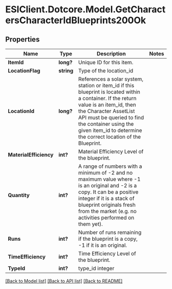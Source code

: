 # ESIClient.Dotcore.Model.GetCharactersCharacterIdBlueprints200Ok
## Properties

Name | Type | Description | Notes
------------ | ------------- | ------------- | -------------
**ItemId** | **long?** | Unique ID for this item. | 
**LocationFlag** | **string** | Type of the location_id | 
**LocationId** | **long?** | References a solar system, station or item_id if this blueprint is located within a container. If the return value is an item_id, then the Character AssetList API must be queried to find the container using the given item_id to determine the correct location of the Blueprint. | 
**MaterialEfficiency** | **int?** | Material Efficiency Level of the blueprint. | 
**Quantity** | **int?** | A range of numbers with a minimum of -2 and no maximum value where -1 is an original and -2 is a copy. It can be a positive integer if it is a stack of blueprint originals fresh from the market (e.g. no activities performed on them yet). | 
**Runs** | **int?** | Number of runs remaining if the blueprint is a copy, -1 if it is an original. | 
**TimeEfficiency** | **int?** | Time Efficiency Level of the blueprint. | 
**TypeId** | **int?** | type_id integer | 

[[Back to Model list]](../README.md#documentation-for-models) [[Back to API list]](../README.md#documentation-for-api-endpoints) [[Back to README]](../README.md)

